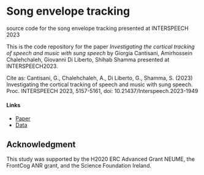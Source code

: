 # Song envelope tracking
source code for the song envelope tracking presented at INTERSPEECH 2023

This is the code repository for the paper 
_Investigating the cortical tracking of speech and music with sung speech_
by Giorgia Cantisani, Amirhossein Chalehchaleh, Giovanni Di Liberto, Shihab Shamma
presented at INTERSPEECH2023.

Cite as: Cantisani, G., Chalehchaleh, A., Di Liberto, G., Shamma, S. (2023) Investigating the cortical tracking of speech and music with sung speech. Proc. INTERSPEECH 2023, 5157-5161, doi: 10.21437/Interspeech.2023-1949

#### Links
- [Paper](https://www.isca-archive.org/interspeech_2023/cantisani23_interspeech.pdf)
- [Data]([soon](https://zenodo.org/records/10604361))

Acknowledgment
--------------
This study was supported by the H2020 ERC Advanced Grant NEUME, the FrontCog ANR grant, and the Science Foundation Ireland.
